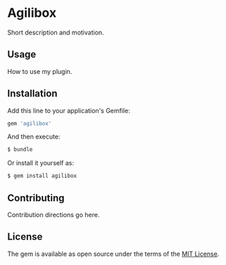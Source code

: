 # Agilibox
Short description and motivation.

## Usage
How to use my plugin.

## Installation
Add this line to your application's Gemfile:

```ruby
gem 'agilibox'
```

And then execute:
```bash
$ bundle
```

Or install it yourself as:
```bash
$ gem install agilibox
```

## Contributing
Contribution directions go here.

## License
The gem is available as open source under the terms of the [MIT License](http://opensource.org/licenses/MIT).
